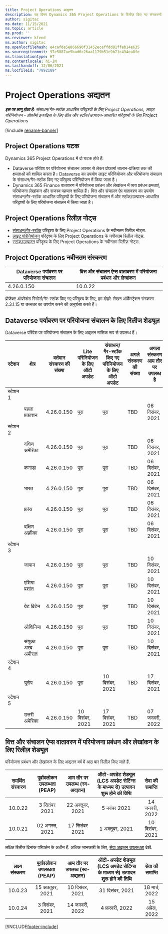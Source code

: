 ```yaml
---
title: Project Operations अद्यतन
description: यह विषय Dynamics 365 Project Operations के रिलीज़ किए गए संस्करणों के बारे में जानकारी प्रदान करता है.
author: sigitac
ms.date: 11/15/2021
ms.topic: article
ms.prod: ''
ms.reviewer: kfend
ms.author: sigitac
ms.openlocfilehash: e4cafde5e866690f31452eceffdd81ffeb14e635
ms.sourcegitcommit: 97e5887ae5bad6c26aa1179b51c9b71c434ea8fe
ms.translationtype: HT
ms.contentlocale: hi-IN
ms.lasthandoff: 12/06/2021
ms.locfileid: "7892189"
---
```

# <a name="project-operations-updates"></a>Project Operations अद्यतन

_**इस पर लागू होता है:** संसाधन/गैर-स्टॉक आधारित परिदृश्यों के लिए Project Operations, लाइट परिनियोजन - प्रोफ़ॉर्मा इनवॉइस के लिए डील और स्टॉक/उत्पादन-आधारित परिदृश्यों के लिए Project Operations_

[!include [rename-banner](~/includes/cc-data-platform-banner.md)]

## <a name="project-operations-components"></a>Project Operations घटक

Dynamics 365 Project Operations में दो घटक होते हैं:

- Dataverse परिवेश पर परियोजना संचालन अवसर से लेकर प्रोफार्मा चालान-प्रक्रिया तक की क्षमताओं को शामिल करता है। Dataverse का उपयोग लाइट परिनियोजन और परियोजना संचालन के संसाधन/गैर-स्टॉक किए गए परिदृश्य परिनियोजन में किया जाता है।
- Dynamics 365 Finance वातावरण में परियोजना प्रबंधन और लेखांकन में व्यय प्रबंधन क्षमताएं, परियोजना लेखांकन और राजस्व पहचान शामिल हैं। वित्त और संचालन ऐप वातावरण का उपयोग संसाधन/गैर-स्टॉक आधारित परिदृश्यों के लिए परियोजना संचालन में और स्टॉक/उत्पादन-आधारित परिदृश्यों के लिए परियोजना संचालन में किया जाता है।

## <a name="project-operations-release-notes"></a>Project Operations रिलीज़ नोट्स
- [संसाधन/गैर-स्टॉक](whats-new-nov-2021-resource-based.md) परिदृश्य के लिए Project Operations के नवीनतम रिलीज़ नोट्स.
- [लाइट परिनियोजन](../pro/whats-new/whats-new-nov-2021-lite.md) परिदृश्य के लिए Project Operations के नवीनतम रिलीज़ नोट्स.
- [स्टॉक/उत्पादन](../prod-pma/whats-new/whats-new-oct-2021-stocked.md) परिदृश्य के लिए Project Operations के नवीनतम रिलीज़ नोट्स.

## <a name="project-operations-latest-version"></a>Project Operations नवीनतम संस्करण

| Dataverse पर्यावरण पर परियोजना संचालन | वित्त और संचालन ऐप्स वातावरण में परियोजना प्रबंधन और लेखांकन | 
| --- | --- |
| 4.26.0.150 | 10.0.22 |

प्रोजेक्ट ऑपरेशंस रिसोर्स/गैर-स्टॉक किए गए परिदृश्य के लिए, हम दोहरे-लेखन ऑर्केस्ट्रेशन संस्करण 2.3.1.15 या उच्चतर का उपयोग करने की अनुशंसा करते हैं।

## <a name="release-schedule-for-project-operations-on-dataverse-environment"></a>Dataverse पर्यावरण पर परियोजना संचालन के लिए रिलीज शेड्यूल

Dataverse परिवेश पर परियोजना संचालन के लिए अद्यतन मासिक रूप से उपलब्ध हैं। 

| स्टेशन | क्षेत्र | वर्तमान संस्करण की संख्या | Lite परिनियोजन के लिए ऑटो अपडेट | संसाधन/गैर-स्टॉक किए गए परिनियोजन के लिए ऑटो अपडेट | अगले संस्करण की संख्या | अगला संस्करण आम तौर पर उपलब्ध है |
|-----------|-----------------------|-----------------|--------------------|---------------------|---------------------|---------------------|
| स्टेशन 1 |   &nbsp;              |    &nbsp;       | &nbsp;             |      &nbsp;         |      &nbsp;         |      &nbsp;         |
|   &nbsp;  | पहला प्रकाशन         |  4.26.0.150     | पूरा           | पूरा            | TBD                 | 06 दिसंबर, 2021   |
| स्टेशन 2 |   &nbsp;              |    &nbsp;       | &nbsp;             |      &nbsp;         |      &nbsp;         |      &nbsp;         |
|   &nbsp;  | दक्षिण अमेरिका         |  4.26.0.150     | पूरा           | पूरा            | TBD                 | 06 दिसंबर, 2021   |
|   &nbsp;  | कनाडा                |  4.26.0.150     | पूरा           | पूरा            | TBD                 | 06 दिसंबर, 2021   |
|   &nbsp;  | भारत                 |  4.26.0.150     | पूरा           | पूरा            | TBD                 | 06 दिसंबर, 2021   |
|   &nbsp;  | फ़्रांस                |  4.26.0.150     | पूरा           | पूरा            | TBD                 | 06 दिसंबर, 2021   |
|   &nbsp;  | दक्षिण अफ़्रीका          |  4.26.0.150     | पूरा           | पूरा            | TBD                 | 06 दिसंबर, 2021   |
| स्टेशन 3 |      &nbsp;           |     &nbsp;      |     &nbsp;         |      &nbsp;         |      &nbsp;         |      &nbsp;         |
|   &nbsp;  | जापान                 |  4.26.0.150     | पूरा           | पूरा            | TBD                 | 10 दिसंबर, 2021   |
|   &nbsp;  | एशिया प्रशांत          |  4.26.0.150     | पूरा           | पूरा            | TBD                 | 10 दिसंबर, 2021   |
|   &nbsp;  | ग्रेट ब्रिटेन         |  4.26.0.150     | पूरा           | पूरा            | TBD                 | 10 दिसंबर, 2021   |
|   &nbsp;  | ओशिनिया               |  4.26.0.150     | पूरा           | पूरा            | TBD                 | 10 दिसंबर, 2021   |
|   &nbsp;  | संयुक्त अरब अमीरात  |  4.26.0.150     | पूरा           | पूरा            | TBD                 | 10 दिसंबर, 2021   |
| स्टेशन 4 |     &nbsp;            |     &nbsp;      |     &nbsp;         |      &nbsp;         |      &nbsp;         |      &nbsp;         |
|   &nbsp;  | यूरोप                |  4.26.0.150     | पूरा           | 10 दिसंबर, 2021   | TBD                 | 17 दिसंबर, 2021   |
| स्टेशन 5 |     &nbsp;            |     &nbsp;      |     &nbsp;         |      &nbsp;         |      &nbsp;         |      &nbsp;         |
|   &nbsp;  | उत्तरी अमेरिका         |  4.26.0.150     | 10 दिसंबर, 2021  | 17 दिसंबर, 2021   | TBD                 | 07 जनवरी, 2022    |


## <a name="release-schedule-for-project-management-and-accounting-in-the-finance-and-operations-apps-environment"></a>वित्त और संचालन ऐप्स वातावरण में परियोजना प्रबंधन और लेखांकन के लिए रिलीज़ शेड्यूल

परियोजना प्रबंधन और लेखांकन के लिए अद्यतन वर्ष में आठ बार रिलीज़ किए जाते हैं.

|समर्थित संस्करण| पूर्वावलोकन उपलब्धता (PEAP) | आम तौर पर उपलब्ध (स्व-अद्यतन) | ऑटो-अपडेट शेड्यूल (LCS अपडेट सेटिंग्स के माध्यम से) उत्पादन शुरू होने की तिथि |   सेवा की समाप्ति   |
|:---------------:|:---------------------------:|:---------------------------------:|:--------------------------------------------------------------------:|:------------------:|
|     10.0.22     |      3 सितंबर 2021      |        22 अक्तूबर, 2021           |                          5 नवंबर 2021                            | 14 जनवरी, 2022   |
|    10.0.21      |         02 अगस्त, 2021     |           17 सितंबर 2021      |                             1 अक्तूबर, 2021                          |  10 दिसंबर, 2021 |


लक्षित रिलीज़ दिनांक परिवर्तन के अधीन हैं. अधिक जानकारी के लिए, [सेवा अद्यतन उपलब्धता](/dynamics365/fin-ops-core/fin-ops/get-started/public-preview-releases?toc=%2fdynamics365%2ffinance%2ftoc.json) देखें.

|लक्ष्य संस्करण | पूर्वावलोकन उपलब्धता (PEAP) | आम तौर पर उपलब्ध (स्व-अद्यतन) | ऑटो-अपडेट शेड्यूल (LCS अपडेट सेटिंग्स के माध्यम से) उत्पादन शुरू होने की तिथि |   सेवा की समाप्ति   |
|:---------------:|:---------------------------:|:---------------------------------:|:--------------------------------------------------------------------:|:------------------:|
|     10.0.23     |      15 अक्तूबर, 2021       |        10 दिसंबर, 2021          |                          31 दिसंबर, 2021                           | 18 मार्च, 2022     |
|     10.0.24     |      3 दिसंबर, 2021       |        14 जनवरी, 2022           |                          4 फ़रवरी, 2022                            | 15 अप्रेल, 2022     |

[!INCLUDE[footer-include](../includes/footer-banner.md)]
